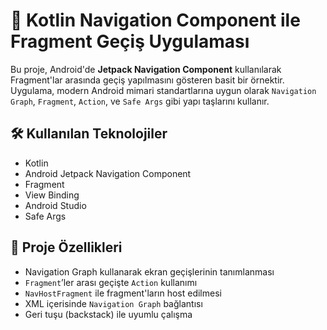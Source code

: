# 📱 Kotlin Navigation Component ile Fragment Geçiş Uygulaması

Bu proje, Android'de **Jetpack Navigation Component** kullanılarak Fragment'lar arasında geçiş yapılmasını gösteren basit bir örnektir. Uygulama, modern Android mimari standartlarına uygun olarak `Navigation Graph`, `Fragment`, `Action`, ve `Safe Args` gibi yapı taşlarını kullanır.

## 🛠️ Kullanılan Teknolojiler

- Kotlin
- Android Jetpack Navigation Component
- Fragment
- View Binding
- Android Studio
- Safe Args
## 🚀 Proje Özellikleri

- Navigation Graph kullanarak ekran geçişlerinin tanımlanması
- `Fragment`’ler arası geçişte `Action` kullanımı
- `NavHostFragment` ile fragment'ların host edilmesi
- XML içerisinde `Navigation Graph` bağlantısı
- Geri tuşu (backstack) ile uyumlu çalışma




